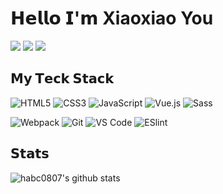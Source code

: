 # 𝗛𝗲𝗹𝗹𝗼 𝗜'𝗺 Xiaoxiao You

[![](https://img.shields.io/badge/-@habc0807-%23181717?style=flat-square&logo=github)](https://github.com/habc0807)
[![](https://img.shields.io/badge/-@habc0807-%23000000?style=flat-square&logo=codepen)](https://codepen.io/habc0807)
[![](https://img.shields.io/badge/-@habc0807-%23000000?style=flat-square&logo=codesandbox)](https://codesandbox.io/u/habc0807)


## 𝗠𝘆 𝗧𝗲𝗰𝗸 𝗦𝘁𝗮𝗰𝗸

![HTML5](https://img.shields.io/badge/-HTML5-%23E44D27?style=flat-square&logo=html5&logoColor=ffffff)
![CSS3](https://img.shields.io/badge/-CSS3-%231572B6?style=flat-square&logo=css3)
![JavaScript](https://img.shields.io/badge/-JavaScript-%23F7DF1C?style=flat-square&logo=javascript&logoColor=000000&labelColor=%23F7DF1C&color=%23FFCE5A)
![Vue.js](https://img.shields.io/badge/-Vue.js-%232c3e50?style=flat-square&logo=Vue.js)
![Sass](https://img.shields.io/badge/-Sass-%23CC6699?style=flat-square&logo=sass&logoColor=ffffff)

![Webpack](https://img.shields.io/badge/-Webpack-%232C3A42?style=flat-square&logo=webpack)
![Git](https://img.shields.io/badge/-Git-%23F05032?style=flat-square&logo=git&logoColor=%23ffffff)
![VS Code](https://img.shields.io/badge/-VSCode-%23007ACC?style=flat-square&logo=visual-studio-code)
![ESlint](https://img.shields.io/badge/-ESLint-%234B32C3?style=flat-square&logo=eslint)


## 𝗦𝘁𝗮𝘁𝘀

![habc0807's github stats](https://github-readme-stats.vercel.app/api?username=habc0807&show_icons=true&theme=dracula)
